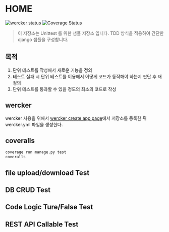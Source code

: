 # HOME
[![wercker status](https://app.wercker.com/status/a29ff540525cb0668306340890dcd898/m/master "wercker status")](https://app.wercker.com/project/byKey/a29ff540525cb0668306340890dcd898)
[![Coverage Status](https://coveralls.io/repos/github/Youngsoo77/unittestwithtdd/badge.svg?branch=master)](https://coveralls.io/github/Youngsoo77/unittestwithtdd?branch=master)

> 이 저장소는 Unittest 를 위한 샘플 저장소 입니다. TDD 방식을 적용하여 간단한 django 샘플을 구성합니다.

## 목적
1. 단위 테스트를 작성해서 새로운 기능을 정의
2. 테스트 실패 시 단위 테스트를 이용해서 어떻게 코드가 동작해야 하는지 판단 후 재정의
3. 단위 테스트를 통과할 수 있을 정도의 최소의 코드로 작성

## wercker
wercker 사용을 위해서 [wercker create app page](https://app.wercker.com/applications/create)에서 저장소를 등록한 뒤 wercker.yml 파일을 생성한다.

## coveralls
```bash
coverage run manage.py test
coveralls
```

## file upload/download Test

## DB CRUD Test

## Code Logic Ture/False Test

## REST API Callable Test
